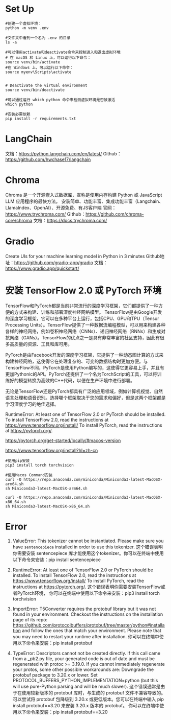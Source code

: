 # Set Up
```shell
#创建一个虚拟环境：
python -m venv .env

#文件夹中看到一个名为 .env 的目录
ls -a

#可以使用activate和deactivate命令来控制进入和退出虚拟环境
# 在 macOS 和 Linux 上，可以运行以下命令：
source venv/bin/activate
#在 Windows 上，可以运行以下命令：
source myenv\Scripts\activate


# Deactivate the virtual environment
source venv/bin/deactivate

#可以通过运行 which python 命令来检测虚拟环境是否被激活
which python

#安装必需依赖
pip install -r requirements.txt
```

# LangChain
文档：https://python.langchain.com/en/latest/
Github：https://github.com/hwchase17/langchain
# Chroma
Chroma 是一个开源嵌入式数据库，宣称是使用内存构建 Python 或 JavaScript LLM 应用程序的最快方法。
安装简单、功能丰富、集成功能丰富（Langchain、LlamaIndex、OpenAI）、开源免费、有JS客户端
官网：https://www.trychroma.com/
GIthub：https://github.com/chroma-core/chroma
文档：https://docs.trychroma.com/
# Gradio
Create UIs for your machine learning model in Python in 3 minutes
Github地址：https://github.com/gradio-app/gradio
文档：https://www.gradio.app/quickstart/

# 安装 TensorFlow 2.0 或 PyTorch 环境
TensorFlow和PyTorch都是当前非常流行的深度学习框架，它们都提供了一种方便的方式来构建、训练和部署深度神经网络模型。
TensorFlow是由Google开发的深度学习框架，它可以在多种平台上运行，包括CPU、GPU和TPU（Tensor Processing Units）。TensorFlow提供了一种数据流编程模型，可以用来构建各种各样的神经网络，例如卷积神经网络（CNNs）、递归神经网络（RNNs）和生成对抗网络（GANs）。TensorFlow的优点之一是具有非常丰富的社区支持，因此有很多高质量的资源、工具和库可用。

PyTorch是由Facebook开发的深度学习框架，它提供了一种动态图计算的方式来构建神经网络，这使得它在处理复杂的、可变的数据结构时更加方便。与TensorFlow不同，PyTorch是使用Python编写的，这使得它更容易上手，并且有更加Pythonic的API。PyTorch还提供了一个名为TorchScript的工具，可以将训练好的模型转换为高效的C++代码，以便在生产环境中进行部署。

无论是TensorFlow还是PyTorch都具有广泛的应用领域，例如计算机视觉、自然语言处理和语音识别。选择哪个框架取决于您的需求和偏好，但是这两个框架都是学习深度学习的绝佳选择。

RuntimeError: At least one of TensorFlow 2.0 or PyTorch should be installed. To install TensorFlow 2.0, read the instructions at https://www.tensorflow.org/install/ To install PyTorch, read the instructions at https://pytorch.org/.

https://pytorch.org/get-started/locally/#macos-version

https://www.tensorflow.org/install?hl=zh-cn

```shell
#使用pip安装
pip3 install torch torchvision

#使用Macos Command安装
curl -O https://repo.anaconda.com/miniconda/Miniconda3-latest-MacOSX-arm64.sh
sh Miniconda3-latest-MacOSX-arm64.sh

curl -O https://repo.anaconda.com/miniconda/Miniconda3-latest-MacOSX-x86_64.sh
sh Miniconda3-latest-MacOSX-x86_64.sh
```



# Error
1. ValueError: This tokenizer cannot be instantiated. Please make sure you have `sentencepiece` installed in order to use this tokenizer.
这个错误表明你需要安装 sentencepiece 库才能使用这个tokenizer。你可以在终端中使用以下命令来安装：pip install sentencepiece

2. RuntimeError: At least one of TensorFlow 2.0 or PyTorch should be installed. To install TensorFlow 2.0, read the instructions at https://www.tensorflow.org/install/ To install PyTorch, read the instructions at https://pytorch.org/.
这个错误表明你需要安装TensorFlow或者PyTorch环境， 你可以在终端中使用以下命令来安装：pip3 install torch torchvision
   
3. ImportError: 
T5Converter requires the protobuf library but it was not found in your environment. Checkout the instructions on the
installation page of its repo: https://github.com/protocolbuffers/protobuf/tree/master/python#installation and follow the ones
that match your environment. Please note that you may need to restart your runtime after installation.
 你可以在终端中使用以下命令来安装：pip install protobuf

4. TypeError: Descriptors cannot not be created directly.
If this call came from a _pb2.py file, your generated code is out of date and must be regenerated with protoc >= 3.19.0.
If you cannot immediately regenerate your protos, some other possible workarounds are:
  Downgrade the protobuf package to 3.20.x or lower.
  Set PROTOCOL_BUFFERS_PYTHON_IMPLEMENTATION=python (but this will use pure-Python parsing and will be much slower).
这个错误通常是由于在使用较新版本的 protobuf 库时，与生成的 protobuf 文件不兼容导致的。可以尝试将 protobuf 包降级到 3.20.x 或更低版本。您可以在终端中输入 pip install protobuf==3.20 来安装 3.20.x 版本的 protobuf。
你可以在终端中使用以下命令来安装：pip install protobuf==3.20
   
